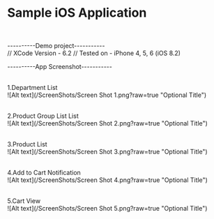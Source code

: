 # Sample iOS Application
<br/>

----------Demo project-----------
<br/>
// XCode Version - 6.2
// Tested on - iPhone 4, 5, 6 (iOS 8.2)
<br/>

----------App Screenshot-----------

<br/>1.Department List<br/>![Alt text](/ScreenShots/Screen Shot 1.png?raw=true "Optional Title")


<br/>2.Product Group List List<br/>![Alt text](/ScreenShots/Screen Shot 2.png?raw=true "Optional Title")


<br/>3.Product List<br/>![Alt text](/ScreenShots/Screen Shot 3.png?raw=true "Optional Title")


<br/>4.Add to Cart Notification<br/>![Alt text](/ScreenShots/Screen Shot 4.png?raw=true "Optional Title")


<br/>5.Cart View<br/>![Alt text](/ScreenShots/Screen Shot 5.png?raw=true "Optional Title")
